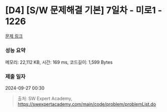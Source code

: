 # [D4] [S/W 문제해결 기본] 7일차 - 미로1 - 1226 

[문제 링크](https://swexpertacademy.com/main/code/problem/problemDetail.do?contestProbId=AV14vXUqAGMCFAYD) 

### 성능 요약

메모리: 22,112 KB, 시간: 169 ms, 코드길이: 1,599 Bytes

### 제출 일자

2024-09-27 00:30



> 출처: SW Expert Academy, https://swexpertacademy.com/main/code/problem/problemList.do